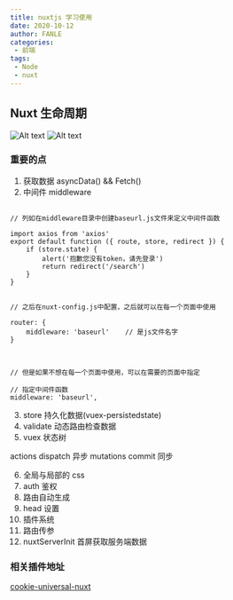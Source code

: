 ```yaml
---
title: nuxtjs 学习使用
date: 2020-10-12
author: FANLE
categories:
 - 前端
tags:
 - Node
 - nuxt
---
```



## Nuxt 生命周期

![Alt text](https://segmentfault.com/img/remote/1460000022742269)
![Alt text](https://img-blog.csdnimg.cn/20200930160933602.png?x-oss-process=image/watermark,type_ZmFuZ3poZW5naGVpdGk,shadow_10,text_aHR0cHM6Ly9ibG9nLmNzZG4ubmV0L3FxXzQxMjkzNTcz,size_16,color_FFFFFF,t_70#pic_center)

### 重要的点

1. 获取数据 asyncData() && Fetch()
2. 中间件  middleware
```

// 列如在middleware目录中创建baseurl.js文件来定义中间件函数

import axios from 'axios'
export default function ({ route, store, redirect }) {
    if (store.state) {
        alert('抱歉您没有token，请先登录')
        return redirect('/search')
    }
}


// 之后在nuxt-config.js中配置，之后就可以在每一个页面中使用

router: {
    middleware: 'baseurl'    // 是js文件名字
}



// 但是如果不想在每一个页面中使用，可以在需要的页面中指定

// 指定中间件函数
middleware: 'baseurl',

```

3. store 持久化数据(vuex-persistedstate)
4. validate 动态路由检查数据
5. vuex 状态树

  actions  dispatch   异步
  mutations  commit   同步

6. 全局与局部的 css
7. auth 鉴权
8. 路由自动生成
9.  head 设置
10. 插件系统
11. 路由传参
12. nuxtServerInit 首屏获取服务端数据



### 相关插件地址

[cookie-universal-nuxt](https://github.com/microcipcip/cookie-universal/tree/master/packages/cookie-universal-nuxt)




